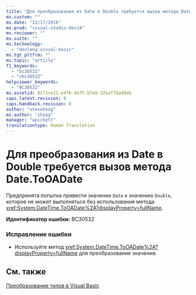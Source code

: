 ```yaml
---
title: "Для преобразования из Date в Double требуется вызов метода Date.ToOADate | Microsoft Docs"
ms.custom: ""
ms.date: "11/17/2016"
ms.prod: "visual-studio-dev14"
ms.reviewer: ""
ms.suite: ""
ms.technology: 
  - "devlang-visual-basic"
ms.tgt_pltfrm: ""
ms.topic: "article"
f1_keywords: 
  - "bc30532"
  - "vbc30532"
helpviewer_keywords: 
  - "BC30532"
ms.assetid: 8171ce21-e4f6-4e75-b7e8-32baf78a40eb
caps.latest.revision: 8
caps.handback.revision: 8
author: "stevehoag"
ms.author: "shoag"
manager: "wpickett"
translationtype: Human Translation
---
```

# Для преобразования из Date в Double требуется вызов метода Date.ToOADate
Предпринята попытка привести значение `Date` к значению `Double`, которое не может выполняться без использования метода <xref:System.DateTime.ToOADate%2A?displayProperty=fullName>.  
  
 **Идентификатор ошибки:** BC30532  
  
### Исправление ошибки  
  
-   Используйте метод <xref:System.DateTime.ToOADate%2A?displayProperty=fullName> для преобразования значения.  
  
## См. также  
 [Преобразование типов в Visual Basic](../../visual-basic/programming-guide/language-features/data-types/type-conversions.md)